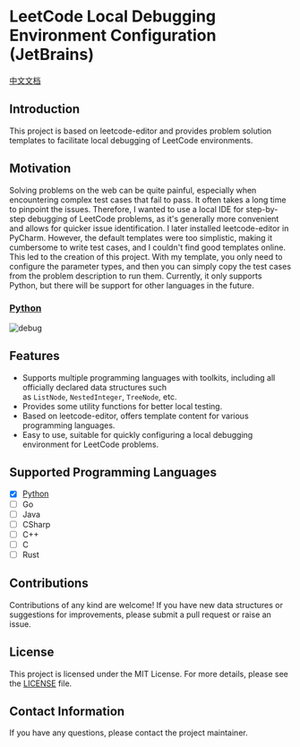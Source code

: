 # LeetCode Local Debugging Environment Configuration (JetBrains)

[中文文档](https://github.com/zonewave/leetcode-precompiled/blob/master/README_CN.md)
## Introduction

This project is based on leetcode-editor and provides problem solution templates to facilitate local debugging of LeetCode environments.

## Motivation
Solving problems on the web can be quite painful, especially when encountering complex test cases that fail to pass. It often takes a long time to pinpoint the issues. Therefore, I wanted to use a local IDE for step-by-step debugging of LeetCode problems, as it's generally more convenient and allows for quicker issue identification. I later installed leetcode-editor in PyCharm. However, the default templates were too simplistic, making it cumbersome to write test cases, and I couldn't find good templates online. This led to the creation of this project. With my template, you only need to configure the parameter types, and then you can simply copy the test cases from the problem description to run them. Currently, it only supports Python, but there will be support for other languages in the future.

### [Python](https://github.com/zonewave/leetcode-precompiled/blob/master/py/README.md)
![debug](https://github.com/zonewave/leetcode-precompiled/blob/master/py/img/debug.jpg)

## Features

- Supports multiple programming languages with toolkits, including all officially declared data structures such as `ListNode`, `NestedInteger`, `TreeNode`, etc.
- Provides some utility functions for better local testing.
- Based on leetcode-editor, offers template content for various programming languages.
- Easy to use, suitable for quickly configuring a local debugging environment for LeetCode problems.

## Supported Programming Languages

- [x] [Python](./py/README.md)
- [ ] Go
- [ ] Java
- [ ] CSharp
- [ ] C++
- [ ] C
- [ ] Rust

## Contributions

Contributions of any kind are welcome! If you have new data structures or suggestions for improvements, please submit a pull request or raise an issue.

## License

This project is licensed under the MIT License. For more details, please see the [LICENSE](https://github.com/zonewave/leetcode-precompiled/blob/master/LICENSE) file.

## Contact Information

If you have any questions, please contact the project maintainer.